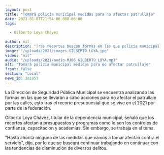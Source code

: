 ```yaml
---
layout: post
title: "Tomará policía municipal medidas para no afectar patrullaje"
date: 2021-01-07T21:54:00.000-06:00
tags:
  
  - Gilberto Loya Chávez
  
author: nil
description: "Tras recortes buscan formas en las que policía municipal continúe sin verse afectada."
image: "/uploads/2021/images-GILBERTO_LOYA.jpg"
video: "nil"
audio: "/uploads/2021/audio-MJ06_GILBERTO_LOYA.mp3"
alt: "Tomará policía municipal medidas para no afectar patrullaje"
front: false
section: "Local"
news_id: 181953
---
```


La Dirección de Seguridad Pública Municipal se encuentra analizando las formas en las que se llevarán a cabo acciones para no afectar el patrullaje por las calles, esto tras el recorte presupuestal que se vive en el 2021 por parte de la federación.

Gilberto Loya Chávez, titular de la dependencia municipal, señaló que los recortes afectan a presupuestos y programas como lo son los controles de confianza, capacitación y academias. Sin embargo, se trabaja en el tema.

"Hasta ahorita ninguna de las medidas que vamos a tomar afectan contra el servicio", dijo, por lo que se buscará continuar trabajando en continuar con las tendencias de disminución de diversos delitos.